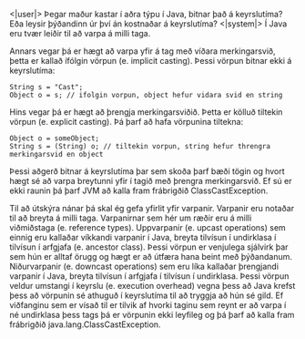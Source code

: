 <|user|>
Þegar maður kastar í aðra týpu í Java, bitnar það á keyrslutíma? Eða leysir þýðandinn úr því án kostnaðar á keyrslutíma?
<|system|>
Í Java eru tvær leiðir til að varpa á milli taga.

Annars vegar þá er hægt að varpa yfir á tag með víðara merkingarsvið, þetta er kallað ífólgin vörpun (e. implicit casting). Þessi vörpun bitnar ekki á keyrslutíma:

```
String s = "Cast";
Object o = s; // ifolgin vorpun, object hefur vidara svid en string
```

Hins vegar þá er hægt að þrengja merkingarsviðið. Þetta er kölluð tiltekin vörpun (e. explicit casting). Þá þarf að hafa vörpunina tiltekna:

```
Object o = someObject;
String s = (String) o; // tiltekin vorpun, string hefur threngra merkingarsvid en object
```

Þessi aðgerð bitnar á keyrslutíma þar sem skoða þarf bæði tögin og hvort hægt sé að varpa breytunni yfir í tagið með þrengra merkingarsvið. Ef sú er ekki raunin þá þarf JVM að kalla fram frábrigðið ClassCastException.

Til að útskýra nánar þá skal ég gefa yfirlit yfir varpanir. Varpanir eru notaðar til að breyta á milli taga. Varpanirnar sem hér um ræðir eru á milli viðmiðstaga (e. reference types). Uppvarpanir (e. upcast operations) sem einnig eru kallaðar víkkandi varpanir í Java, breyta tilvísun í undirklasa í tilvísun í arfgjafa (e. ancestor class). Þessi vörpun er venjulega sjálvirk þar sem hún er alltaf örugg og hægt er að útfæra hana beint með þýðandanum. Niðurvarpanir (e. downcast operations) sem eru líka kallaðar þrengjandi varpanir í Java, breyta tilvísun í arfgjafa í tilvísun í undirklasa. Þessi vörpun veldur umstangi í keyrslu (e. execution overhead) vegna þess að Java krefst þess að vörpunin sé athuguð í keyrslutíma til að tryggja að hún sé gild. Ef viðfanginu sem er vísað til er tilvik af hvorki taginu sem reynt er að varpa í né undirklasa þess tags þá er vörpunin ekki leyfileg og þá þarf að kalla fram frábrigðið java.lang.ClassCastException.
